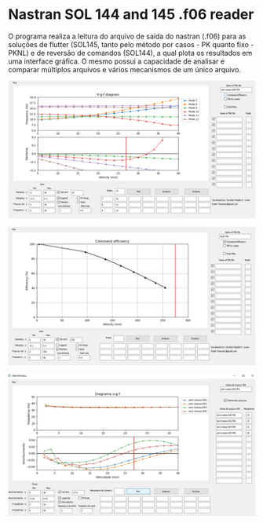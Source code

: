 # Nastran SOL 144 and 145 .f06 reader

O programa realiza a leitura do arquivo de saída do nastran (.f06) para as soluções de flutter (SOL145, tanto pelo método por casos - PK quanto fixo - PKNL) e de reversão de comandos (SOL144), a qual plota os resultados em uma interface gráfica.
O mesmo possui a capacidade de analisar e comparar múltiplos arquivos e vários mecanismos de um único arquivo.

![Screenshot](g.PNG)

![Screenshot](h.PNG)

![Screenshot](g.jpeg)
